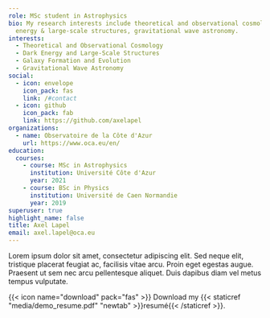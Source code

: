 ```yaml
---
role: MSc student in Astrophysics
bio: My research interests include theoretical and observational cosmology, dark
  energy & large-scale structures, gravitational wave astronomy.
interests:
  - Theoretical and Observational Cosmology
  - Dark Energy and Large-Scale Structures
  - Galaxy Formation and Evolution
  - Gravitational Wave Astronomy
social:
  - icon: envelope
    icon_pack: fas
    link: /#contact
  - icon: github
    icon_pack: fab
    link: https://github.com/axelapel
organizations:
  - name: Observatoire de la Côte d'Azur
    url: https://www.oca.eu/en/
education:
  courses:
    - course: MSc in Astrophysics
      institution: Université Côte d'Azur
      year: 2021
    - course: BSc in Physics
      institution: Université de Caen Normandie
      year: 2019
superuser: true
highlight_name: false
title: Axel Lapel
email: axel.lapel@oca.eu
---
```

Lorem ipsum dolor sit amet, consectetur adipiscing elit. Sed neque elit, tristique placerat feugiat ac, facilisis vitae arcu. Proin eget egestas augue. Praesent ut sem nec arcu pellentesque aliquet. Duis dapibus diam vel metus tempus vulputate.

{{< icon name="download" pack="fas" >}} Download my {{< staticref "media/demo_resume.pdf" "newtab" >}}resumé{{< /staticref >}}.